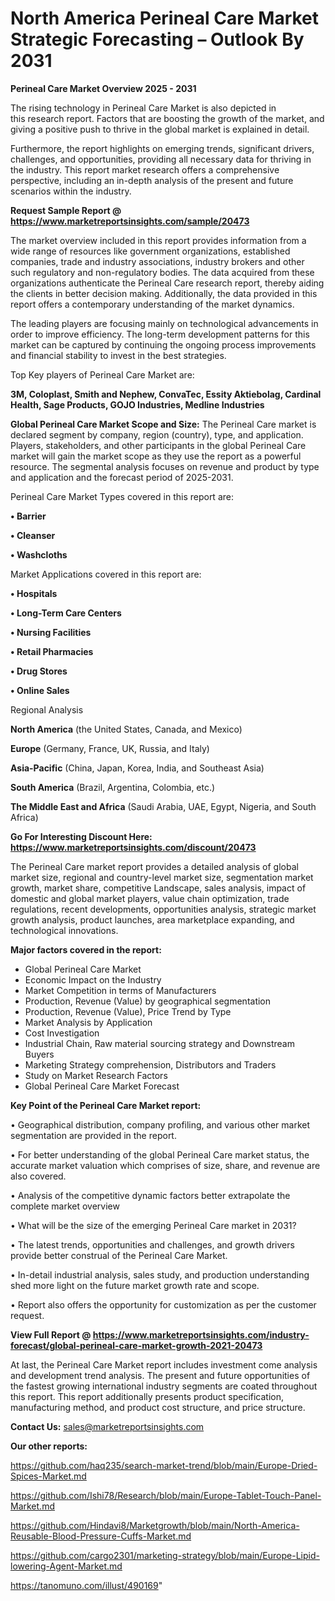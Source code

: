 # North America Perineal Care Market Strategic Forecasting – Outlook By 2031

<Strong> Perineal Care Market Overview 2025 - 2031</strong>

The rising technology in Perineal Care Market is also depicted in this research report. Factors that are boosting the growth of the market, and giving a positive push to thrive in the global market is explained in detail.

Furthermore, the report highlights on emerging trends, significant drivers, challenges, and opportunities, providing all necessary data for thriving in the industry. This report market research offers a comprehensive perspective, including an in-depth analysis of the present and future scenarios within the industry.

<strong>Request Sample Report @ <a href=https://www.marketreportsinsights.com/sample/20473>https://www.marketreportsinsights.com/sample/20473</a></strong>

The market overview included in this report provides information from a wide range of resources like government organizations, established companies, trade and industry associations, industry brokers and other such regulatory and non-regulatory bodies. The data acquired from these organizations authenticate the Perineal Care research report, thereby aiding the clients in better decision making. Additionally, the data provided in this report offers a contemporary understanding of the market dynamics.

The leading players are focusing mainly on technological advancements in order to improve efficiency. The long-term development patterns for this market can be captured by continuing the ongoing process improvements and financial stability to invest in the best strategies.

Top Key players of Perineal Care Market are:

<strong>3M, Coloplast, Smith and Nephew, ConvaTec, Essity Aktiebolag, Cardinal Health, Sage Products, GOJO Industries, Medline Industries</strong>

<strong><b>Global Perineal Care Market Scope and Size:</b></strong>
The Perineal Care market is declared segment by company, region (country), type, and application. Players, stakeholders, and other participants in the global Perineal Care market will gain the market scope as they use the report as a powerful resource. The segmental analysis focuses on revenue and product by type and application and the forecast period of 2025-2031.

Perineal Care Market Types covered in this report are:

<strong>• Barrier

• Cleanser

• Washcloths</strong>

Market Applications covered in this report are:

<strong>• Hospitals

• Long-Term Care Centers

• Nursing Facilities

• Retail Pharmacies

• Drug Stores

• Online Sales</strong> 

Regional Analysis

<strong>North America</strong> (the United States, Canada, and Mexico)

<strong>Europe</strong> (Germany, France, UK, Russia, and Italy)

<strong>Asia-Pacific</strong> (China, Japan, Korea, India, and Southeast Asia)

<strong>South America</strong> (Brazil, Argentina, Colombia, etc.)

<strong>The Middle East and Africa</strong> (Saudi Arabia, UAE, Egypt, Nigeria, and South Africa)

<strong>Go For Interesting Discount Here: <a href=https://www.marketreportsinsights.com/discount/20473>https://www.marketreportsinsights.com/discount/20473</a></strong>

The Perineal Care market report provides a detailed analysis of global market size, regional and country-level market size, segmentation market growth, market share, competitive Landscape, sales analysis, impact of domestic and global market players, value chain optimization, trade regulations, recent developments, opportunities analysis, strategic market growth analysis, product launches, area marketplace expanding, and technological innovations.

<strong><b>Major factors covered in the report:</b></strong>
<ul>
  <li>Global Perineal Care Market </li>
  <li>Economic Impact on the Industry</li>
  <li>Market Competition in terms of Manufacturers</li>
  <li>Production, Revenue (Value) by geographical segmentation</li>
  <li>Production, Revenue (Value), Price Trend by Type</li>
  <li>Market Analysis by Application</li>
  <li>Cost Investigation</li>
  <li>Industrial Chain, Raw material sourcing strategy and Downstream Buyers</li>
  <li>Marketing Strategy comprehension, Distributors and Traders</li>
  <li>Study on Market Research Factors</li>
  <li>Global Perineal Care Market Forecast</li>
</ul>

<strong><b>Key Point of the Perineal Care Market report:</b></strong>

• Geographical distribution, company profiling, and various other market segmentation are provided in the report.

• For better understanding of the global Perineal Care market status, the accurate market valuation which comprises of size, share, and revenue are also covered.

• Analysis of the competitive dynamic factors better extrapolate the complete market overview

• What will be the size of the emerging Perineal Care market in 2031?

• The latest trends, opportunities and challenges, and growth drivers provide better construal of the Perineal Care Market.

• In-detail industrial analysis, sales study, and production understanding shed more light on the future market growth rate and scope.

• Report also offers the opportunity for customization as per the customer request.

<strong><b>View Full Report @ <a href=https://www.marketreportsinsights.com/industry-forecast/global-perineal-care-market-growth-2021-20473>https://www.marketreportsinsights.com/industry-forecast/global-perineal-care-market-growth-2021-20473</a></b></strong>


At last, the Perineal Care Market report includes investment come analysis and development trend analysis. The present and future opportunities of the fastest growing international industry segments are coated throughout this report. This report additionally presents product specification, manufacturing method, and product cost structure, and price structure.

<strong>Contact Us:</strong>
sales@marketreportsinsights.com

<strong>Our other reports:</strong>

<a href=https://github.com/haq235/search-market-trend/blob/main/Europe-Dried-Spices-Market.md>https://github.com/haq235/search-market-trend/blob/main/Europe-Dried-Spices-Market.md</a>

<a href=https://github.com/Ishi78/Research/blob/main/Europe-Tablet-Touch-Panel-Market.md>https://github.com/Ishi78/Research/blob/main/Europe-Tablet-Touch-Panel-Market.md</a>

<a href=https://github.com/Hindavi8/Marketgrowth/blob/main/North-America-Reusable-Blood-Pressure-Cuffs-Market.md>https://github.com/Hindavi8/Marketgrowth/blob/main/North-America-Reusable-Blood-Pressure-Cuffs-Market.md</a>

<a href=https://github.com/cargo2301/marketing-strategy/blob/main/Europe-Lipid-lowering-Agent-Market.md>https://github.com/cargo2301/marketing-strategy/blob/main/Europe-Lipid-lowering-Agent-Market.md</a>

<a href=https://tanomuno.com/illust/490169>https://tanomuno.com/illust/490169</a>"
